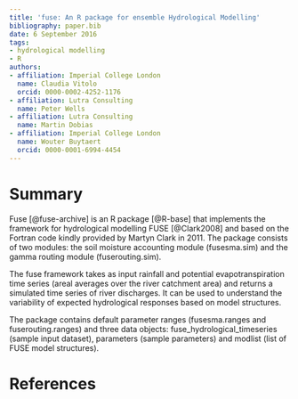 ```yaml
---
title: 'fuse: An R package for ensemble Hydrological Modelling'
bibliography: paper.bib
date: 6 September 2016
tags:
- hydrological modelling
- R
authors:
- affiliation: Imperial College London
  name: Claudia Vitolo
  orcid: 0000-0002-4252-1176
- affiliation: Lutra Consulting
  name: Peter Wells
- affiliation: Lutra Consulting
  name: Martin Dobias
- affiliation: Imperial College London
  name: Wouter Buytaert
  orcid: 0000-0001-6994-4454
---
```


# Summary

Fuse [@fuse-archive] is an R package [@R-base] that implements the framework for hydrological modelling FUSE [@Clark2008] and based on the Fortran code kindly provided by Martyn Clark in 2011. The package consists of two modules: the soil moisture accounting module (fusesma.sim) and the gamma routing module (fuserouting.sim). 

The fuse framework takes as input rainfall and potential evapotranspiration time series (areal averages over the river catchment area) and returns a simulated time series of river discharges. It can be used to understand the variability of expected hydrological responses based on model structures. 

The package contains default parameter ranges (fusesma.ranges and fuserouting.ranges) and three data objects: fuse_hydrological_timeseries (sample input dataset), parameters (sample parameters) and modlist (list of FUSE model structures).

# References

